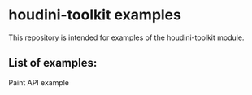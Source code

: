 # houdini-toolkit examples

This repository is intended for examples of the houdini-toolkit module.

## List of examples:

Paint API example

